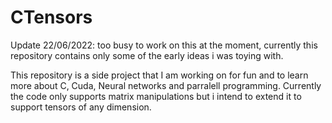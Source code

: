 # CTensors
Update 22/06/2022: too busy to work on this at the moment, currently this repository contains only some of the early ideas i was toying with.

This repository is a side project that I am working on for fun and to learn more about C, Cuda, Neural networks and parralell programming. 
Currently the code only supports matrix manipulations but i intend to extend it to support tensors of any dimension.
